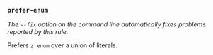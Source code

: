 ### `prefer-enum`

_The `--fix` option on the command line automatically fixes problems reported by this rule._

Prefers `z.enum` over a union of literals.

<!-- assertions preferEnum -->
